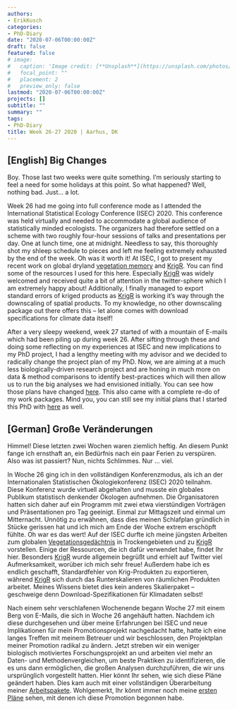 ```yaml
---
authors:
- ErikKusch
categories:
- PhD-Diary
date: "2020-07-06T00:00:00Z"
draft: false
featured: false
# image:
#   caption: 'Image credit: [**Unsplash**](https://unsplash.com/photos/CpkOjOcXdUY)'
#   focal_point: ""
#   placement: 2
#   preview_only: false
lastmod: "2020-07-06T00:00:00Z"
projects: []
subtitle: ""
summary: ""
tags:
- PhD-Diary
title: Week 26-27 2020 | Aarhus, DK
---
```



## [English] Big Changes
Boy. Those last two weeks were quite something. I’m seriously starting to feel a need for some holidays at this point. So what happened? Well, nothing bad. Just… a lot.

Week 26 had me going into full conference mode as I attended the International Statistical Ecology Conference (ISEC) 2020. This conference was held virtually and needed to accommodate a global audience of statistically minded ecologists. The organizers had therefore settled on a scheme with two roughly four-hour sessions of talks and presentations per day. One at lunch time, one at midnight. Needless to say, this thoroughly shot my shleep schedule to pieces and left me feeling extremely exhausted by the end of the week. Oh was it worth it! At ISEC, I got to present my recent work on global dryland [vegetation memory](/project/vegetation-memory-across-global-dryland-regions/) and [KrigR](/project/krigr/). You can find some of the resources I used for this here. Especially [KrigR](/project/krigr/) was widely welcomed and received quite a bit of attention in the twitter-sphere which I am extremely happy about! Additionally, I finally managed to export standard errors of kriged products as [KrigR](/project/krigr/) is working it’s way through the downscaling of spatial products. To my knowledge, no other downscaling package out there offers this – let alone comes with download specifications for climate data itself!

After a very sleepy weekend, week 27 started of with a mountain of E-mails which had been piling up during week 26. After sifting through these and doing some reflecting on my experiences at ISEC and new implications to my PhD project, I had a lengthy meeting with my advisor and we decided to radically change the project plan of my PhD. Now, we are aiming at a much less biologically-driven research project and are honing in much more on data & method comparisons to identify best-practices which will then allow us to run the big analyses we had envisioned initially. You can see how those plans have changed [here](/project/phd-packages/). This also came with a complete re-do of my work packages. Mind you, you can still see my initial plans that I started this PhD with [here](/project/phd-packages/) as well.


## [German] Große Veränderungen
Himmel! Diese letzten zwei Wochen waren ziemlich heftig. An diesem Punkt fange ich ernsthaft an, ein Bedürfnis nach ein paar Ferien zu verspüren. Also was ist passiert? Nun, nichts Schlimmes. Nur … viel.

In Woche 26 ging ich in den vollständigen Konferenzmodus, als ich an der Internationalen Statistischen Ökologiekonferenz (ISEC) 2020 teilnahm. Diese Konferenz wurde virtuell abgehalten und musste ein globales Publikum statistisch denkender Ökologen aufnehmen. Die Organisatoren hatten sich daher auf ein Programm mit zwei etwa vierstündigen Vorträgen und Präsentationen pro Tag geeinigt. Einmal zur Mittagszeit und einmal um Mitternacht. Unnötig zu erwähnen, dass dies meinen Schlafplan gründlich in Stücke gerissen hat und ich mich am Ende der Woche extrem erschöpft fühlte. Oh war es das wert! Auf der ISEC durfte ich meine jüngsten Arbeiten zum globalen [Vegetationsgedächtnis](/project/vegetation-memory-across-global-dryland-regions/) in Trockengebieten und zu [KrigR](/project/krigr/) vorstellen. Einige der Ressourcen, die ich dafür verwendet habe, findet Ihr hier. Besonders [KrigR](/project/krigr/) wurde allgemein begrüßt und erhielt auf Twitter viel Aufmerksamkeit, worüber ich mich sehr freue! Außerdem habe ich es endlich geschafft, Standardfehler von Krig-Produkten zu exportieren, während [KrigR](/project/krigr/) sich durch das Runterskalieren von räumlichen Produkten arbeitet. Meines Wissens bietet dies kein anderes Skalierpaket – geschweige denn Download-Spezifikationen für Klimadaten selbst!

Nach einem sehr verschlafenen Wochenende begann Woche 27 mit einem Berg von E-Mails, die sich in Woche 26 angehäuft hatten. Nachdem ich diese durchgesehen und über meine Erfahrungen bei ISEC und neue Implikationen für mein Promotionsprojekt nachgedacht hatte, hatte ich eine langes Treffen mit meinem Betreuer und wir beschlossen, den Projektplan meiner Promotion radikal zu ändern. Jetzt streben wir ein weniger biologisch motiviertes Forschungsprojekt an und arbeiten viel mehr an Daten- und Methodenvergleichen, um beste Praktiken zu identifizieren, die es uns dann ermöglichen, die großen Analysen durchzuführen, die wir uns ursprünglich vorgestellt hatten. Hier könnt Ihr sehen, wie sich diese Pläne geändert haben. Dies kam auch mit einer vollständigen Überarbeitung meiner [Arbeitspakete](/project/phd-packages/). Wohlgemerkt, Ihr könnt immer noch meine [ersten Pläne](/project/phd-packages/) sehen, mit denen ich diese Promotion begonnen habe.

